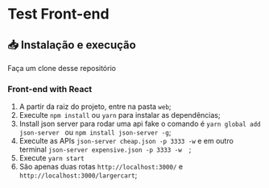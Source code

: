 # Test Front-end


## 📥 Instalação e execução

Faça um clone desse repositório

  ### Front-end with React
  1. A partir da raiz do projeto, entre na pasta `web`;
  2. Execulte `npm install` ou `yarn` para instalar as dependências;
  2. Install json server para rodar uma api fake o comando é `yarn global add json-server ` ou `npm install json-server -g`;
  3. Execulte as APIs `json-server cheap.json -p 3333 -w` e em outro terminal `json-server expensive.json -p 3333 -w  `;
  4. Execute `yarn start` 
  5. São apenas duas rotas `http://localhost:3000/` e `http://localhost:3000/largercart`;
  